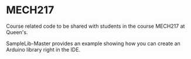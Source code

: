 # MECH217
Course related code to be shared with students in the course MECH217 at Queen's.

SampleLib-Master provides an example showing how you can create an Arduino library right in the IDE.

